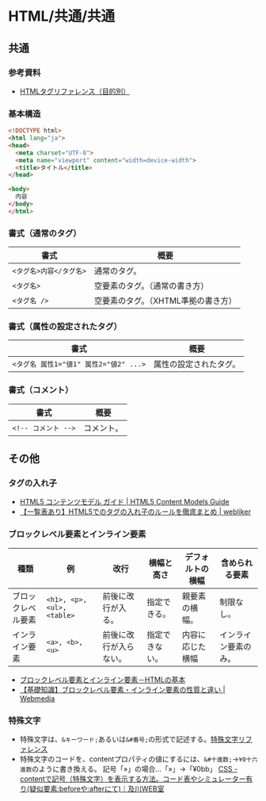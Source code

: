 # HTML/共通/共通

## 共通

### 参考資料

- [HTMLタグリファレンス（目的別）](http://www.htmq.com/html/indexm.shtml)

### 基本構造

```html
<!DOCTYPE html>
<html lang="ja">
<head>
  <meta charset="UTF-8">
  <meta name="viewport" content="width=device-width">
  <title>タイトル</title>
</head>

<body>
  内容
</body>
</html>
```

### 書式（通常のタグ）

| 書式                    | 概要                                |
| ----------------------- | ----------------------------------- |
| `<タグ名>内容</タグ名>` | 通常のタグ。                        |
| `<タグ名>`              | 空要素のタグ。（通常の書き方）      |
| `<タグ名 />`            | 空要素のタグ。（XHTML準拠の書き方） |

### 書式（属性の設定されたタグ）

| 書式                                   | 概要                   |
| -------------------------------------- | ---------------------- |
| `<タグ名 属性1="値1" 属性2="値2" ...>` | 属性の設定されたタグ。 |

### 書式（コメント）

| 書式                | 概要       |
| ------------------- | ---------- |
| `<!-- コメント -->` | コメント。 |

## その他

### タグの入れ子

- [HTML5 コンテンツモデル ガイド | HTML5 Content Models Guide](https://webgoto.net/html5/)
- [【一覧表あり】HTML5でのタグの入れ子のルールを徹底まとめ | webliker](https://webliker.info/46840/)

### ブロックレベル要素とインライン要素

| 種類               | 例                         | 改行                   | 横幅と高さ     | デフォルトの横幅 | 含められる要素       |
| ------------------ | -------------------------- | ---------------------- | -------------- | ---------------- | -------------------- |
| ブロックレベル要素 | `<h1>, <p>, <ul>, <table>` | 前後に改行が入る。     | 指定できる。   | 親要素の横幅。   | 制限なし。           |
| インライン要素     | `<a>, <b>, <u>`            | 前後に改行が入らない。 | 指定できない。 | 内容に応じた横幅 | インライン要素のみ。 |

- [ブロックレベル要素とインライン要素－HTMLの基本](http://www.htmq.com/htmlkihon/005.shtml)
- [【基礎知識】ブロックレベル要素・インライン要素の性質と違い | Webmedia](https://www.itra.co.jp/webmedia/block-inline-difference.html)

### 特殊文字

- 特殊文字は、`&キーワード;`あるいは`&#番号;`の形式で記述する。[特殊文字リファレンス](http://www.htmq.com/text/)
- 特殊文字のコードを、contentプロパティの値にするには、`&#十進数;`→`¥0十六進数`のように書き換える。
  記号「»」の場合…「&#187;」→「¥0bb」
  [CSS - contentで記号（特殊文字）を表示する方法。コード表やシミュレーター有り(疑似要素:beforeや:afterにて)｜及川WEB室](https://www.oikawa-sekkei.com/web/design/css/content.html)
